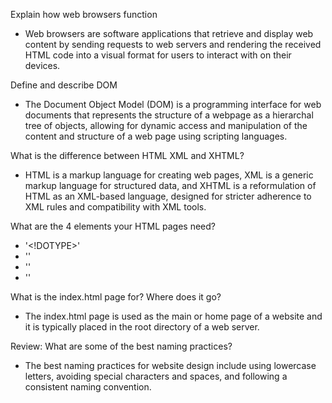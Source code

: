 Explain how web browsers function
-  Web browsers are software applications that retrieve and display web content by sending requests to web servers and rendering the received HTML code into a visual format for users to interact with on their devices.  

Define and describe DOM
-  The Document Object Model (DOM) is a programming interface for web documents that represents the structure of a webpage as a hierarchal tree of objects, allowing for dynamic access and manipulation of the content and structure of a web page using scripting languages. 

What is the difference between HTML XML and XHTML? 
- HTML is a markup language for creating web pages, XML is a generic markup language for structured data, and XHTML is a reformulation of HTML as an XML-based language, designed for stricter adherence to XML rules and compatibility with XML tools. 

What are the 4 elements your HTML pages need? 
- '<!DOTYPE>'
- '<html>'
- '<head>'
- '<body>' 

What is the index.html page for? Where does it go? 
- The index.html page is used as the main or home page of a website and it is typically placed in the root directory of a web server.  

Review: What are some of the best naming practices?
-  The best naming practices for website design include using lowercase letters, avoiding special characters and spaces, and following a consistent naming convention. 
